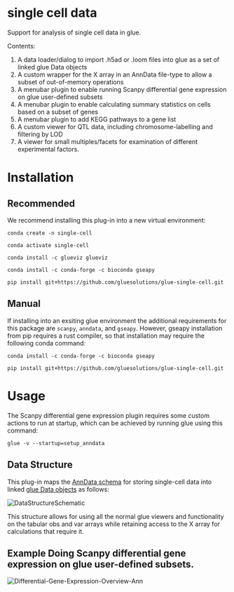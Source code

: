 # single cell data
Support for analysis of single cell data in glue.

Contents:
1. A data loader/dialog to import .h5ad or .loom files into glue as a set of linked glue Data objects
2. A custom wrapper for the X array in an AnnData file-type to allow a subset of out-of-memory operations 
3. A menubar plugin to enable running Scanpy differential gene expression on glue user-defined subsets
4. A menubar plugin to enable calculating summary statistics on cells based on a subset of genes
5. A menubar plugin to add KEGG pathways to a gene list
6. A custom viewer for QTL data, including chromosome-labelling and filtering by LOD
7. A viewer for small multiples/facets for examination of different experimental factors.

# Installation

## Recommended

We recommend installing this plug-in into a new virtual environment:

`conda create -n single-cell`

`conda activate single-cell`

`conda install -c glueviz glueviz`

`conda install -c conda-forge -c bioconda gseapy`

`pip install git+https://github.com/gluesolutions/glue-single-cell.git`

## Manual

If installing into an exsiting glue environment the additional requirements for this package are `scanpy`, `anndata`, and `gseapy`. However, gseapy installation from pip requires a rust compiler, so that installation may require the following conda command:

`conda install -c conda-forge -c bioconda gseapy`

`pip install git+https://github.com/gluesolutions/glue-single-cell.git`

# Usage

The Scanpy differential gene expression plugin requires some custom actions to run at startup, which can be achieved by running glue using this command:

`glue -v --startup=setup_anndata`


## Data Structure

This plug-in maps the [AnnData schema](https://anndata.readthedocs.io/en/latest/) for storing single-cell data into linked [glue Data objects](http://docs.glueviz.org/en/stable/python_guide/data_tutorial.html) as follows:

![DataStructureSchematic](https://user-images.githubusercontent.com/3639698/164315869-935163b1-2503-4e12-8166-3978da8dbe0c.png)

This structure allows for using all the normal glue viewers and functionality on the tabular obs and var arrays while retaining access to the X array for calculations that require it.

## Example Doing Scanpy differential gene expression on glue user-defined subsets.
![Differential-Gene-Expression-Overview-Ann](https://user-images.githubusercontent.com/3639698/160698692-258365f1-e9f1-488b-9b92-24b1a0429c47.png)

